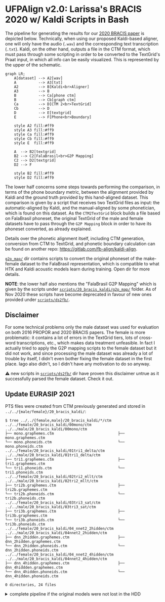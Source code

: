 # UFPAlign v2.0: Larissa's BRACIS 2020 w/ Kaldi Scripts in Bash

The pipeline for generating the results for our
[2020 BRACIS paper](https://link.springer.com/chapter/10.1007%2F978-3-030-61377-8_44)
is depicted below.
Technically, when using our proposed Kaldi-based aligner, one will only 
have the audio (`.wav`) and the corresponding text transcription (`.txt`).
Kaldi, on the other hand, outputs a file in the CTM format, which must pass
through some scripting in order to be converted to the TextGrid's Praat input,
in which all info can be easily visualized. This is represented by the upper
of the schematic.


```mermaid
graph LR;
    A[dataset] --> A2[wav]
    A          --> A3[txt]
    A2         --> B[Kaldi<br>Aligner]
    A3         --> B
    B          --> Ca[phone ctm]
    B          --> Cb[graph ctm]
    Ca         --> D[CTM 2<br>TextGrid]
    Cb         --> D
    D          --> E[textgrid]
    E          --> F[Phone<br>Boundary]

    style A2 fill:#ff9
    style A3 fill:#ff9
    style Ca fill:#ff9
    style Cb fill:#ff9
    style E  fill:#ff9

    A  --> B2[textgrid]
    B2 --> C2[FalaBrasil<br>G2P Mapping]
    C2 --> D2[textgrid]
    D2 --> F

    style B2 fill:#ff9
    style D2 fill:#ff9
```

The lower half concerns some steps towards performing the comparison, in terms
of the phone boundary metric, between the alignment provided by Kaldi and the
ground truth provided by this hand-aligned dataset. This comparison is given by
a script that receives two TextGrid files as input: the automatic-aligned by
Kaldi, and the manual-aligned by some phonetician, which is found on this
dataset. As the `CTM2TextGrid` block builds a file based on FalaBrasil
phoneset, the original TextGrid of the male and female datasets have to pass
through the `G2P Mapping` block in order to have its phoneset converted, as
already explained.

Details over the phonetic alignment itself, including CTM generation,
conversion from CTM to TextGrid, and phonetic boundary calculation can be found
on another repo: https://gitlab.com/fb-align/kaldi-align.

[`g2p_map/`](./g2p_map/) dir contains scripts to convert the original phoneset
of the make-female dataset to the FalaBrasil representation, which is
compatible to what HTK and Kaldi acoustic models learn during training. Open
dir for more details.

**NOTE**: the lower half also mentions the "FalaBrasil G2P Mapping" which is
given by the scripts under [`scripts/20_bracis_kaldi/g2p_map/`](./g2p_map)
folder. As of Nov 2020 these scripts have become deprecated in favour of new
ones provided under [`scripts/ds2fb/`](../ds2fb).


## Disclaimer

For some technical problems only the male dataset was used for evaluation on
both 2016 PROPOR and 2020 BRACIS papers. The female is more problematic: it
contains a lot of errors in the TextGrid tiers, lots of cross-word
transcriptions, etc., which makes data treatment unfeasible. In fact I actually
tried to apply the G2P mapping scripts to the female dataset but it did not
work, and since processing the male dataset was already a lot of trouble by
itself, I didn't even bother fixing the female dataset in the first place. Iago
also didn't, so I didn't have any motivation to do so anyway.

:warning: new scripts in [`scripts/ds2fb/`](../ds2fb) dir have proven
this disclaimer untrue as it successfully parsed the female dataset.
Check it out.

## Update EURASIP 2021

PTS files were created from CTM previously generated and stored in 
`../../{male/female}/20_bracis_kaldi/`:

```text
$ tree ../../{female,male}/20_bracis_kaldi/*/ctm
../../female/20_bracis_kaldi/00mono/ctm            ../../male/20_bracis_kaldi/00mono/ctm
├── mono.graphemes.ctm                             ├── mono.graphemes.ctm
└── mono.phoneids.ctm                              └── mono.phoneids.ctm
../../female/20_bracis_kaldi/01tri1_delta/ctm      ../../male/20_bracis_kaldi/01tri1_delta/ctm
├── tri1.graphemes.ctm                             ├── tri1.graphemes.ctm
└── tri1.phoneids.ctm                              └── tri1.phoneids.ctm
../../female/20_bracis_kaldi/02tri2_mllt/ctm       ../../male/20_bracis_kaldi/02tri2_mllt/ctm
├── tri2b.graphemes.ctm                            ├── tri2b.graphemes.ctm
└── tri2b.phoneids.ctm                             └── tri2b.phoneids.ctm
../../female/20_bracis_kaldi/03tri3_sat/ctm        ../../male/20_bracis_kaldi/03tri3_sat/ctm
├── tri3b.graphemes.ctm                            ├── tri3b.graphemes.ctm
└── tri3b.phoneids.ctm                             └── tri3b.phoneids.ctm
../../female/20_bracis_kaldi/04_nnet2_2hidden/ctm  ../../male/20_bracis_kaldi/04nnet2_2hidden/ctm
├── dnn_2hidden.graphemes.ctm                      ├── dnn_2hidden.graphemes.ctm
└── dnn_2hidden.phoneids.ctm                       └── dnn_2hidden.phoneids.ctm
../../female/20_bracis_kaldi/04_nnet2_4hidden/ctm  ../../male/20_bracis_kaldi/04nnet2_4hidden/ctm
├── dnn_4hidden.graphemes.ctm                      ├── dnn_4hiddden.graphemes.ctm
└── dnn_4hidden.phoneids.ctm                       └── dnn_4hidden.phoneids.ctm

0 directories, 24 files
```

<details>
<summary>complete pipeline if the original models were not lost in the HDD</summary>

```mermaid
graph LR;
    A[setup egs<br>environment] --> B;
    B[extend<br>lang dir]       --> C;
    C[data<br>prepataion]       --> D;
    D[compute<br>mfcc and cmvn] --> E1;
    D                           --> F1;
    D                           --> G1;
    D                           --> H1;
    D                           --> I1;
    E1[align<br>mono]           --> E2;
    F1[align<br>tri-Δ+ΔΔ]       --> F2;
    G1[align<br>tri-LDA+MLLT]   --> G2;
    H1[align<br>tri-SAT]        --> H2;
    I1[align<br>DNN]            --> I2;
    E2[create<br>CTM]           --> J;
    F2[create<br>CTM]           --> J;
    G2[create<br>CTM]           --> J;
    H2[create<br>CTM]           --> J;
    I2[create<br>CTM]           --> J;
    J(ctm)                      --> K;
    K[ctm2pts]                  --> L(pts);
```
</details>
